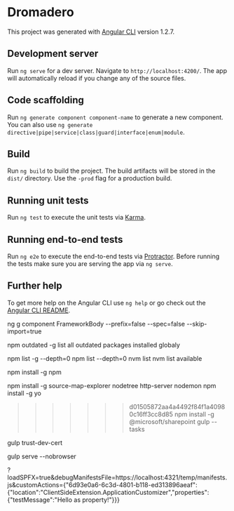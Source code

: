 # Dromadero

This project was generated with [Angular CLI](https://github.com/angular/angular-cli) version 1.2.7.

## Development server

Run `ng serve` for a dev server. Navigate to `http://localhost:4200/`. The app will automatically reload if you change any of the source files.

## Code scaffolding

Run `ng generate component component-name` to generate a new component. You can also use `ng generate directive|pipe|service|class|guard|interface|enum|module`.

## Build

Run `ng build` to build the project. The build artifacts will be stored in the `dist/` directory. Use the `-prod` flag for a production build.

## Running unit tests

Run `ng test` to execute the unit tests via [Karma](https://karma-runner.github.io).

## Running end-to-end tests

Run `ng e2e` to execute the end-to-end tests via [Protractor](http://www.protractortest.org/).
Before running the tests make sure you are serving the app via `ng serve`.

## Further help

To get more help on the Angular CLI use `ng help` or go check out the [Angular CLI README](https://github.com/angular/angular-cli/blob/master/README.md).


ng g component FrameworkBody --prefix=false --spec=false --skip-import=true

npm outdated -g
list all outdated packages installed globaly


npm list -g --depth=0
npm list --depth=0
nvm list
nvm list available


npm install -g npm


npm install -g source-map-explorer nodetree http-server nodemon
npm install -g yo

>>>>>>> d01505872aa4a4492f84f1a40980c16ff3cc8d85
npm install -g @microsoft/sharepoint
gulp --tasks

gulp trust-dev-cert

gulp serve --nobrowser

?loadSPFX=true&debugManifestsFile=https://localhost:4321/temp/manifests.js&customActions={"6d93e0a6-6c3d-4801-b118-ed313896aeaf":{"location":"ClientSideExtension.ApplicationCustomizer","properties":{"testMessage":"Hello as property!"}}}


